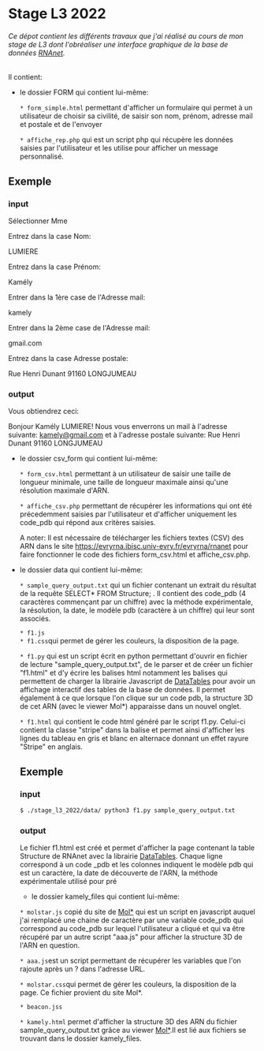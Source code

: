 # Stage L3 2022



###### Ce dépot contient les différents travaux que j'ai réalisé au cours de mon stage de L3 dont l'obréaliser une interface graphique de la base de données [RNAnet](https://evryrna.ibisc.univ-evry.fr/evryrna/rnanet).

Il contient:

* le dossier FORM qui contient lui-même:

  `* form_simple.html` permettant d'afficher un formulaire qui permet à un utilisateur de choisir sa civilité, de saisir son nom, prénom, adresse mail et postale et de l'envoyer  

  `* affiche_rep.php` qui est un script php qui récupère les données saisies par l'utilisateur et les utilise pour afficher un message personnalisé.

## Exemple

### input

Sélectionner Mme

Entrez dans la case Nom: 

LUMIERE 

Entrez dans la case Prénom:

Kamély

Entrer dans la 1ère case de l'Adresse mail: 

kamely

Entrer dans la 2ème case de l'Adresse mail: 

gmail.com

Entrez dans la case Adresse postale:

Rue Henri Dunant 91160 LONGJUMEAU


### output  

Vous obtiendrez ceci: 

Bonjour Kamély LUMIERE! Nous vous enverrons un mail à l'adresse suivante: kamely@gmail.com et à l'adresse postale suivante: Rue Henri Dunant 91160 LONGJUMEAU



* le dossier csv_form qui contient lui-même: 

  `* form_csv.html` permettant à un utilisateur de saisir une taille de longueur minimale, une taille de longueur maximale ainsi qu'une résolution maximale d'ARN.

  `* affiche_csv.php` permettant de récupérer les informations qui ont été précedemment saisies par l'utilisateur et d'afficher uniquement les code_pdb qui répond aux critères saisies. 
  
  A noter: Il est nécessaire de télécharger les fichiers textes (CSV) des ARN dans le site https://evryrna.ibisc.univ-evry.fr/evryrna/rnanet pour faire fonctionner le code des fichiers form_csv.html et affiche_csv.php.


* le dossier data qui contient lui-même:

  `* sample_query_output.txt` qui un fichier contenant un extrait du résultat de la requête SELECT* FROM Structure; . Il contient des code_pdb (4 caractères commençant par un chiffre)  avec la méthode expérimentale, la résolution, la date, le modèle pdb (caractère à un chiffre) qui leur sont associés.
  
  `* f1.js`  
  `* f1.css`qui permet de gérer les couleurs, la disposition de la page.

  `* f1.py` qui est un script écrit en python permettant d'ouvrir en fichier de lecture "sample_query_output.txt", de le parser et de créer un fichier "f1.html" et d'y écrire les balises html notamment les balises <script> </script> qui permettent de charger la librairie Javascript de  [DataTables](https://datatables.net/) pour  avoir un affichage interactif des tables de la base de données. Il permet également à ce que lorsque l'on clique sur un code pdb, la structure 3D de cet ARN (avec le viewer Mol*) apparaisse dans un nouvel onglet.
  
  `* f1.html` qui contient le code html généré par le script f1.py. Celui-ci contient la classe "stripe" dans la balise <table id="example" class="stripe" style="width:100%"> et permet ainsi d'afficher les lignes du tableau en gris et blanc en alternace donnant un effet rayure "Stripe" en anglais.
  
## Exemple

### input
  ```markdown
  $ ./stage_l3_2022/data/ python3 f1.py sample_query_output.txt
  
  ```
### output

Le fichier f1.html est créé et permet d'afficher la page contenant la table Structure de RNAnet avec la librairie [DataTables](https://datatables.net/). Chaque ligne correspond à un code _pdb et les colonnes indiquent le modèle pdb qui est un caractère, la date de découverte de l'ARN, la méthode expérimentale utilisé pour pré
  


  * le dossier kamely_files qui contient lui-même:

  `* molstar.js` copié du site de [Mol*](https://molstar.org/) qui est un script en javascript auquel j'ai remplacé une chaine de caractère par une variable code_pdb qui correspond au code_pdb sur lequel l'utilisateur a cliqué et qui va être récupéré par un autre script "aaa.js" pour afficher la structure 3D de l'ARN en question.

  `* aaa.js`est un script permettant de récupérer les variables que l'on rajoute après un ? dans l'adresse URL.

  `* molstar.css`qui permet de gérer les couleurs, la disposition de la page. Ce fichier provient du site Mol*.

  `* beacon.jss`


  `* kamely.html` permet d'afficher la structure 3D des ARN du fichier sample_query_output.txt grâce au viewer [Mol*](https://molstar.org/).Il est lié aux fichiers se trouvant dans le dossier kamely_files.
 







